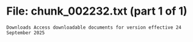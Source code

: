 ﻿# File: chunk_002232.txt (part 1 of 1)
```
Downloads Access downloadable documents for version effective 24 September 2025
```

